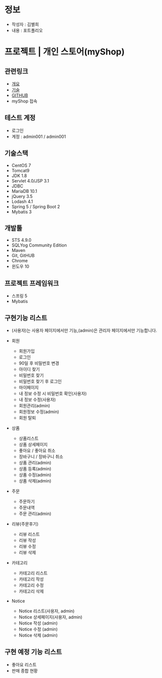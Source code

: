 # 정보

- 작성자 : 김별희
- 내용 : 포트폴리오

# 프로젝트 | 개인 스토어(myShop)

## 관련링크
- [개요](https://drive.google.com/file/d/1V8FH0f0JZjyAynHPeJbHqLM0D0y3zKo_/view?usp=sharing)
- [기술](https://drive.google.com/file/d/1satlULqjuJKExvN2Brn_jy0BC7BEPrf9/view?usp=sharing)
- [GITHUB](https://github.com/bhbh-00/myshop.git)
- myShop 접속

## 테스트 계정
- 로그인
- 계정 : admin001 / admin001

## 기술스택 
- CentOS 7
- Tomcat9
- JDK 1.8
- Servlet 4.0/JSP 3.1
- JDBC
- MariaDB 10.1
- jQuery 3.5
- Lodash 4.1
- Spring 5 / Spring Boot 2
- Mybatis 3

## 개발툴
- STS 4.9.0
- SQLYog Community Edition
- Maven
- Git, GitHUB
- Chrome
- 윈도우 10

## 프로젝트 프레임워크
- 스프링 5
- Mybatis

## 구현기능 리스트
* (사용자)는 사용자 페이지에서만 기능,(admin)은 관리자 페이지에서만 기능합니다.
- 회원
  - 회원가입
  - 로그인
  - 90일 후 비밀번호 변경
  - 아이디 찾기
  - 비밀번호 찾기
  - 비밀번호 찾기 후 로그인
  - 마이페이지
  - 내 정보 수정 시 비밀번호 확인(사용자)
  - 내 정보 수정(사용자)
  - 회원관리(admin)
  - 회원정보 수정(admin)
  - 회원 탈퇴

- 상품
  - 상품리스트
  - 상품 상세페이지
  - 좋아요 / 좋아요 취소
  - 장바구니 / 장바구니 취소
  - 상품 관리(admin)
  - 상품 등록(admin)
  - 상품 수정(admin)
  - 상품 삭제(admin)
  
- 주문
  - 주문하기
  - 주문내역
  - 주문 관리(admin)

- 리뷰(주문후기)
  - 리뷰 리스트
  - 리뷰 작성
  - 리뷰 수정
  - 리뷰 삭제

- 카테고리
  - 카테고리 리스트
  - 카테고리 작성
  - 카테고리 수정
  - 카테고리 삭제

- Notice
  - Notice  리스트(사용자, admin)
  - Notice  상세페이지(사용자, admin)
  - Notice  작성 (admin)
  - Notice  수정 (admin)
  - Notice  삭제 (admin)

## 구현 예정 기능 리스트
- 좋아요 리스트
- 판매 종합 현황
